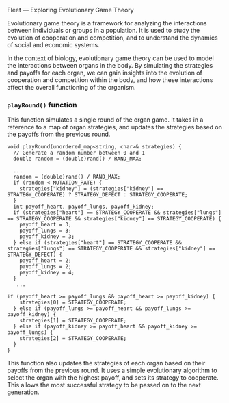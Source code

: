 Fleet — Exploring Evolutionary Game Theory

Evolutionary game theory is a framework for analyzing the interactions between individuals or groups in a population. It is used to study the evolution of cooperation and competition, and to understand the dynamics of social and economic systems.

In the context of biology, evolutionary game theory can be used to model the interactions between organs in the body. By simulating the strategies and payoffs for each organ, we can gain insights into the evolution of cooperation and competition within the body, and how these interactions affect the overall functioning of the organism.

### `playRound()` function

This function simulates a single round of the organ game. It takes in a reference to a map of organ strategies, and updates the strategies based on the payoffs from the previous round.

```
void playRound(unordered_map<string, char>& strategies) {
  // Generate a random number between 0 and 1
  double random = (double)rand() / RAND_MAX;

  ...
  random = (double)rand() / RAND_MAX;
  if (random < MUTATION_RATE) {
    strategies["kidney"] = (strategies["kidney"] == STRATEGY_COOPERATE) ? STRATEGY_DEFECT : STRATEGY_COOPERATE;
  }
  int payoff_heart, payoff_lungs, payoff_kidney;
  if (strategies["heart"] == STRATEGY_COOPERATE && strategies["lungs"] == STRATEGY_COOPERATE && strategies["kidney"] == STRATEGY_COOPERATE) {
    payoff_heart = 3;
    payoff_lungs = 3;
    payoff_kidney = 3;
  } else if (strategies["heart"] == STRATEGY_COOPERATE && strategies["lungs"] == STRATEGY_COOPERATE && strategies["kidney"] == STRATEGY_DEFECT) {
    payoff_heart = 2;
    payoff_lungs = 2;
    payoff_kidney = 4;
  }
   ...

if (payoff_heart >= payoff_lungs && payoff_heart >= payoff_kidney) {
    strategies[0] = STRATEGY_COOPERATE;
  } else if (payoff_lungs >= payoff_heart && payoff_lungs >= payoff_kidney) {
    strategies[1] = STRATEGY_COOPERATE;
  } else if (payoff_kidney >= payoff_heart && payoff_kidney >= payoff_lungs) {
    strategies[2] = STRATEGY_COOPERATE;
  }
}
```

This function also updates the strategies of each organ based on their payoffs from the previous round. It uses a simple evolutionary algorithm to select the organ with the highest payoff, and sets its strategy to cooperate. This allows the most successful strategy to be passed on to the next generation.
